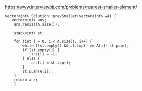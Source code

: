 https://www.interviewbit.com/problems/nearest-smaller-element/

```
vector<int> Solution::prevSmaller(vector<int> &A) {
   vector<int> ans;
    ans.resize(A.size());

    stack<int> st;
    
    for (int i = 0; i < A.size(); i++) {
        while (!st.empty() && st.top() >= A[i]) st.pop();
        if (st.empty()) {
            ans[i] = -1;
        } else {
            ans[i] = st.top();
        }
        st.push(A[i]);
    }
    return ans;
    }

```
